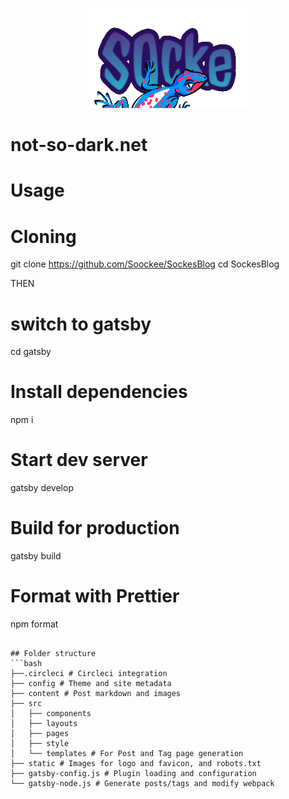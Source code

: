 <p align="center">
  <a href="https://not-so-dark.net">
    <img
      src="https://github.com/Soockee/SockesBlog/blob/master/img/Logo.png"
      height="160"
      alt="not-so-dark.net"
      title="not-so-dark.net"
    />
  </a>
</p>
<p align="center">
  <h1>not-so-dark.net<h1>
</p>

# Usage


# Cloning
git clone https://github.com/Soockee/SockesBlog
cd SockesBlog

THEN
# switch to gatsby
cd gatsby

# Install dependencies
npm i

# Start dev server
gatsby develop

# Build for production
gatsby build

# Format with Prettier
npm format

```

## Folder structure
```bash
├──.circleci # Circleci integration
├── config # Theme and site metadata
├── content # Post markdown and images
├── src
│   ├── components
│   ├── layouts
│   ├── pages
│   ├── style
│   └── templates # For Post and Tag page generation
├── static # Images for logo and favicon, and robots.txt
├── gatsby-config.js # Plugin loading and configuration
└── gatsby-node.js # Generate posts/tags and modify webpack
```
